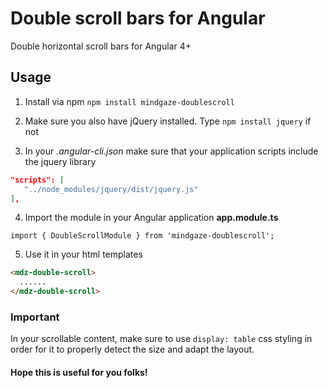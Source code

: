 # Double scroll bars for Angular
Double horizontal scroll bars for Angular 4+

## Usage

1. Install via npm
`npm install mindgaze-doublescroll`

2. Make sure you also have jQuery installed. Type `npm install jquery` if not

3. In your *.angular-cli.json* make sure that your application scripts include the jquery library
  ```json
  "scripts": [
     "../node_modules/jquery/dist/jquery.js"
  ],
  ```
4. Import the module in your Angular application **app.module.ts**

  `import { DoubleScrollModule } from 'mindgaze-doublescroll';`

5. Use it in your html templates
  ```html
  <mdz-double-scroll>
    ......
  </mdz-double-scroll>
  ```
  
### Important
In your scrollable content, make sure to use `display: table` css styling in order for it to properly detect the size and adapt the layout.

#### Hope this is useful for you folks!
